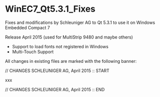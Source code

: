 # WinEC7_Qt5.3.1_Fixes
Fixes and modifications by Schleuniger AG to Qt 5.3.1 to use it on Windows Embedded Compact 7

Release April 2015 (used for MultiStrip 9480 and maybe others)
 - Support to load fonts not registered in Windows
 - Multi-Touch Support

All changes in existing files are marked with the following banner:

// CHANGES SCHLEUNIGER AG, April 2015 :: START

xxx

// CHANGES SCHLEUNIGER AG, April 2015 :: END
